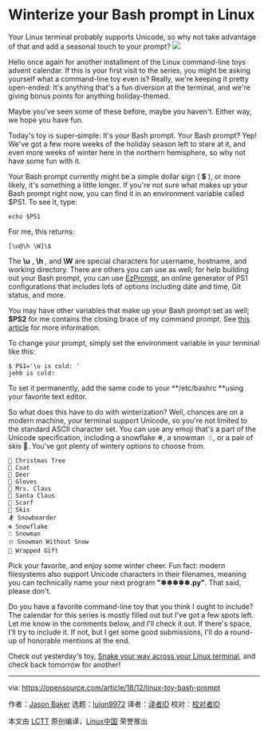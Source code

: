 [#]: collector: (lujun9972)
[#]: translator: (geekpi)
[#]: reviewer: ( )
[#]: publisher: ( )
[#]: url: ( )
[#]: subject: (Winterize your Bash prompt in Linux)
[#]: via: (https://opensource.com/article/18/12/linux-toy-bash-prompt)
[#]: author: (Jason Baker https://opensource.com/users/jason-baker)

Winterize your Bash prompt in Linux
======
Your Linux terminal probably supports Unicode, so why not take advantage of that and add a seasonal touch to your prompt?
![](https://opensource.com/sites/default/files/styles/image-full-size/public/uploads/linux-toy-bash-prompt.png?itok=HK_kVn37)

Hello once again for another installment of the Linux command-line toys advent calendar. If this is your first visit to the series, you might be asking yourself what a command-line toy even is? Really, we're keeping it pretty open-ended: It's anything that's a fun diversion at the terminal, and we're giving bonus points for anything holiday-themed.

Maybe you've seen some of these before, maybe you haven't. Either way, we hope you have fun.

Today's toy is super-simple: It's your Bash prompt. Your Bash prompt? Yep! We've got a few more weeks of the holiday season left to stare at it, and even more weeks of winter here in the northern hemisphere, so why not have some fun with it.

Your Bash prompt currently might be a simple dollar sign ( **$** ), or more likely, it's something a little longer. If you're not sure what makes up your Bash prompt right now, you can find it in an environment variable called $PS1. To see it, type:

```
echo $PS1
```

For me, this returns:

```
[\u@\h \W]\$
```

The **\u** , **\h** , and **\W** are special characters for username, hostname, and working directory. There are others you can use as well; for help building out your Bash prompt, you can use [EzPrompt][1], an online generator of PS1 configurations that includes lots of options including date and time, Git status, and more.

You may have other variables that make up your Bash prompt set as well; **$PS2** for me contains the closing brace of my command prompt. See [this article][2] for more information.

To change your prompt, simply set the environment variable in your terminal like this:

```
$ PS1='\u is cold: '
jehb is cold:
```

To set it permanently, add the same code to your **/etc/bashrc **using your favorite text editor.

So what does this have to do with winterization? Well, chances are on a modern machine, your terminal support Unicode, so you're not limited to the standard ASCII character set. You can use any emoji that's a part of the Unicode specification, including a snowflake ❄, a snowman ☃, or a pair of skis 🎿. You've got plenty of wintery options to choose from.

```
🎄 Christmas Tree
🧥 Coat
🦌 Deer
🧤 Gloves
🤶 Mrs. Claus
🎅 Santa Claus
🧣 Scarf
🎿 Skis
🏂 Snowboarder
❄ Snowflake
☃ Snowman
⛄ Snowman Without Snow
🎁 Wrapped Gift
```

Pick your favorite, and enjoy some winter cheer. Fun fact: modern filesystems also support Unicode characters in their filenames, meaning you can technically name your next program **"❄❄❄❄❄.py"**. That said, please don't.

Do you have a favorite command-line toy that you think I ought to include? The calendar for this series is mostly filled out but I've got a few spots left. Let me know in the comments below, and I'll check it out. If there's space, I'll try to include it. If not, but I get some good submissions, I'll do a round-up of honorable mentions at the end.

Check out yesterday's toy, [Snake your way across your Linux terminal][3], and check back tomorrow for another!

--------------------------------------------------------------------------------

via: https://opensource.com/article/18/12/linux-toy-bash-prompt

作者：[Jason Baker][a]
选题：[lujun9972][b]
译者：[译者ID](https://github.com/译者ID)
校对：[校对者ID](https://github.com/校对者ID)

本文由 [LCTT](https://github.com/LCTT/TranslateProject) 原创编译，[Linux中国](https://linux.cn/) 荣誉推出

[a]: https://opensource.com/users/jason-baker
[b]: https://github.com/lujun9972
[1]: http://ezprompt.net/
[2]: https://access.redhat.com/solutions/505983
[3]: https://opensource.com/article/18/12/linux-toy-snake
